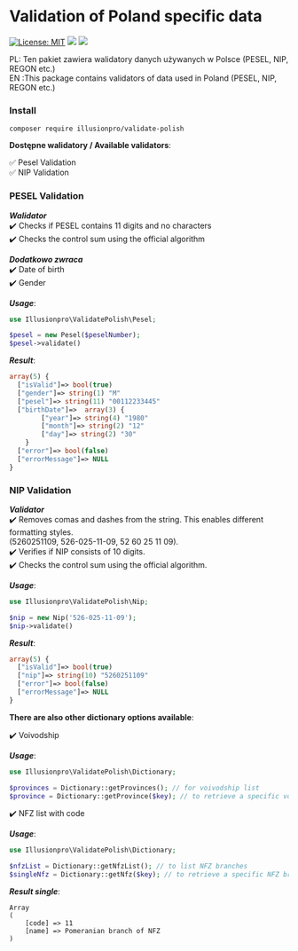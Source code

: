 # Validation of Poland specific data

[![License: MIT](https://img.shields.io/badge/License-MIT-yellow.svg)](https://opensource.org/licenses/MIT)
![](https://img.shields.io/github/release/illusionpro/validator.svg)
![](https://img.shields.io/packagist/dt/illusionpro/validator.svg?label=packagist%20downloads)

PL: Ten pakiet zawiera walidatory danych używanych w Polsce (PESEL, NIP, REGON etc.)  
EN :This package contains validators of data used in Poland (PESEL, NIP, REGON etc.)  

### Install
```
composer require illusionpro/validate-polish
```  

**Dostępne walidatory / Available validators**:

:white_check_mark: Pesel Validation
<br/>:white_check_mark: NIP Validation

### PESEL Validation

***Walidator***
<br/>:heavy_check_mark: Checks if PESEL contains 11 digits and no characters
<br/>:heavy_check_mark: Checks the control sum using the official algorithm

***Dodatkowo zwraca***
<br/>:heavy_check_mark: Date of birth
<br/>:heavy_check_mark: Gender

***Usage***:
```php
use Illusionpro\ValidatePolish\Pesel;  

$pesel = new Pesel($peselNumber);
$pesel->validate()
```
***Result***:
```php
array(5) {
  ["isValid"]=> bool(true)
  ["gender"]=> string(1) "M"
  ["pesel"]=> string(11) "00112233445"
  ["birthDate"]=>  array(3) {
        ["year"]=> string(4) "1980"
        ["month"]=> string(2) "12"
        ["day"]=> string(2) "30"
    }
  ["error"]=> bool(false)
  ["errorMessage"]=> NULL
}
```  

### NIP Validation  

***Validator***
<br/>:heavy_check_mark: Removes comas and dashes from the string. This enables different formatting styles.<br/>(5260251109, 526-025-11-09, 52 60 25 11 09).
<br/>:heavy_check_mark: Verifies if NIP consists of 10 digits. 
<br/>:heavy_check_mark: Checks the control sum using the official algorithm.

***Usage***:
```php
use Illusionpro\ValidatePolish\Nip;  

$nip = new Nip('526-025-11-09');
$nip->validate()
```
***Result***:
```php
array(5) {
  ["isValid"]=> bool(true)
  ["nip"]=> string(10) "5260251109"
  ["error"]=> bool(false)
  ["errorMessage"]=> NULL
}
```  

**There are also other dictionary options available**:  

:heavy_check_mark: Voivodship

***Usage***:
```php
use Illusionpro\ValidatePolish\Dictionary;  

$provinces = Dictionary::getProvinces(); // for voivodship list
$province = Dictionary::getProvince($key); // to retrieve a specific voivodship based on the key from the list
```

:heavy_check_mark: NFZ list with code

***Usage***:
```php
use Illusionpro\ValidatePolish\Dictionary;  

$nfzList = Dictionary::getNfzList(); // to list NFZ branches
$singleNfz = Dictionary::getNfz($key); // to retrieve a specific NFZ branch
```

***Result single***:
```
Array
(
    [code] => 11
    [name] => Pomeranian branch of NFZ
)
```

